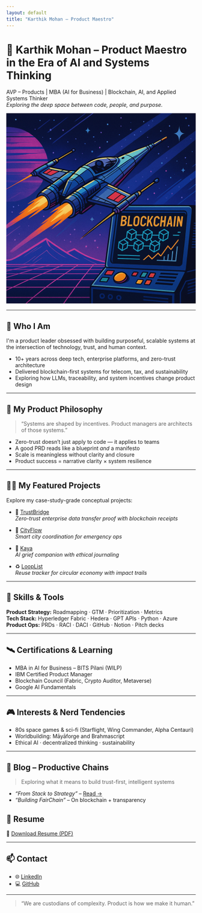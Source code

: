 ```yaml
---
layout: default
title: "Karthik Mohan – Product Maestro"
---
```


# 🚀 Karthik Mohan – Product Maestro in the Era of AI and Systems Thinking

AVP – Products | MBA (AI for Business) | Blockchain, AI, and Applied Systems Thinker  
*Exploring the deep space between code, people, and purpose.*

<img src="./assets/retro-tech-banner.png" alt="Retro Tech Banner" class="hero-banner" />


---

## 🌌 Who I Am

I'm a product leader obsessed with building purposeful, scalable systems at the intersection of technology, trust, and human context.

- 10+ years across deep tech, enterprise platforms, and zero-trust architecture  
- Delivered blockchain-first systems for telecom, tax, and sustainability  
- Exploring how LLMs, traceability, and system incentives change product design

---

## 🧭 My Product Philosophy

> “Systems are shaped by incentives. Product managers are architects of those systems.”

- Zero-trust doesn’t just apply to code — it applies to teams  
- A good PRD reads like a blueprint *and* a manifesto  
- Scale is meaningless without clarity and closure  
- Product success = narrative clarity × system resilience

---

## 🧑‍🚀 My Featured Projects

Explore my case-study-grade conceptual projects:

- 🔐 [TrustBridge](https://github.com/elkarto91/portfolio/tree/main/concept-projects/trustbridge)  
  *Zero-trust enterprise data transfer proof with blockchain receipts*

- 🚦 [CityFlow](https://github.com/elkarto91/portfolio/tree/main/concept-projects/cityflow)  
  *Smart city coordination for emergency ops*

- 🌸 [Kaya](https://github.com/elkarto91/portfolio/tree/main/concept-projects/kaya)  
  *AI grief companion with ethical journaling*

- ♻️ [LoopList](https://github.com/elkarto91/portfolio/tree/main/concept-projects/looplist)  
  *Reuse tracker for circular economy with impact trails*

---

## 🧠 Skills & Tools

**Product Strategy:** Roadmapping · GTM · Prioritization · Metrics  
**Tech Stack:** Hyperledger Fabric · Hedera · GPT APIs · Python · Azure  
**Product Ops:** PRDs · RACI · DACI · GitHub · Notion · Pitch decks

---

## 🛰️ Certifications & Learning

- MBA in AI for Business – BITS Pilani (WILP)  
- IBM Certified Product Manager  
- Blockchain Council (Fabric, Crypto Auditor, Metaverse)  
- Google AI Fundamentals

---

## 🎮 Interests & Nerd Tendencies

- 80s space games & sci-fi (Starflight, Wing Commander, Alpha Centauri)  
- Worldbuilding: Māyāforge and Brahmascript  
- Ethical AI · decentralized thinking · sustainability

---

## 📝 Blog – Productive Chains

> Exploring what it means to build trust-first, intelligent systems

- _“From Stack to Strategy”_ – [Read →](https://your-notion-blog-link)  
- _“Building FairChain”_ – On blockchain + transparency



## 📄 Resume

📎 [Download Resume (PDF)](/assets/Complete-CV.pdf)

---

## 📫 Contact

- 🌐 [LinkedIn](https://linkedin.com/in/karthik-mohan)  
- 💻 [GitHub](https://github.com/elkarto91)

---

> “We are custodians of complexity. Product is how we make it human.”
